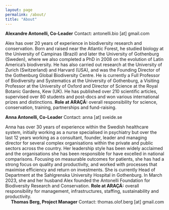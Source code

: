 ```yaml
---
layout: page
permalink: /about/
title: "About"
---
```


**Alexandre Antonelli, Co-Leader** 
Contact:  antonelli.bio [at] gmail.com

Alex has over 20 years of experience in biodiversity research and conservation. Born and raised near the Atlantic Forest, he studied biology at the University of Campinas (Brazil) and later the University of Gothenburg (Sweden), where we also completed a PhD in 2008 on the evolution of Latin America’s biodiversity. He has also carried out research at the University of Zurich (Switzerland) and Harvard (USA), and was the Founding Director of the Gothenburg Global Biodiversity Centre. He is currently a Full Professor of Biodiversity and Systematics at the University of Gothenburg, a Visiting Professor at the University of Oxford and Director of Science at the Royal Botanic Gardens, Kew (UK). He has published over 210 scientific articles, supervised over 80 students and post-docs and won various international prizes and distinctions. **Role at ARAÇÁ:** overall responsibility for science, conservation, training, partnerships and fund-raising. 


**Anna Antonelli, Co-Leader** 
Contact: anna [at] sveide.se

Anna has over 30 years of experience within the Swedish healthcare system, initially working as a nurse specialised in psychiatry but over the last 12 years working as a consultant, founder, leader and managing director for several complex organisations within the private and public sectors across the country. Her leadership style has been widely acclaimed and the organisations she has been responsible for have excelled in national comparisons. Focusing on measurable outcomes for patients, she has had a strong focus on quality and productivity, and worked with processes that maximise efficiency and return on investments. She is currently Head of Department at the Sahlgrenska University Hospital in Gothenburg. In March 2023, she and her husband Alex founded the Antonelli Foundation for Biodiversity Research and Conservation. **Role at ARAÇÁ:** overall responsibility for management, infrastructures, staffing, sustainability and productivity.  
 
**Thomas Berg, Project Manager** 
Contact: thomas.olof.berg [at] gmail.com


